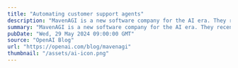```yaml
---
title: "Automating customer support agents"
description: "MavenAGI is a new software company for the AI era. They recently launched an AI customer service agent, built on the flexibility of GPT-4, which a number of companies like Tripadvisor, Clickup and Rho are already using to save time and better serve their customers."
summary: "MavenAGI is a new software company for the AI era. They recently launched an AI customer service agent, built on the flexibility of GPT-4, which a number of companies like Tripadvisor, Clickup and Rho are already using to save time and better serve their customers."
pubDate: "Wed, 29 May 2024 09:00:00 GMT"
source: "OpenAI Blog"
url: "https://openai.com/blog/mavenagi"
thumbnail: "/assets/ai-icon.png"
---
```


